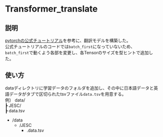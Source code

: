 # Transformer_translate
## 説明
[pytorchの公式チュートリアル](https://torch.classcat.com/2021/04/25/pytorch-1-8-tutorials-beginner-translation-transformer/)を参考に、翻訳モデルを構築した。  
公式チュートリアルのコードでは`batch_first`になっていないため、
`batch_first`で動くよう各部を変更し、各Tensorのサイズを型ヒントで追加した。  

## 使い方
dataディレクトリに学習データのフォルダを追加し、その中に日本語データと英語データがタブで区切られたtsvファイル`data.tsv`を用意する。  
例）
data/  
    ┣ JESC/  
        ┣ data.tsv  
+ /data
    + /JESC
        + .data.tsv    